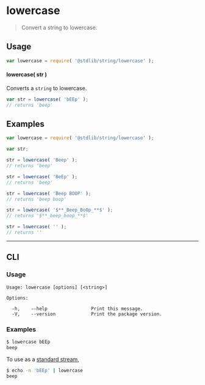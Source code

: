 # lowercase

> Convert a string to lowercase.


<section class="intro">

</section>

<!-- /.intro -->


<section class="usage">

## Usage

``` javascript
var lowercase = require( '@stdlib/string/lowercase' );
```

#### lowercase( str )

Converts a `string` to lowercase.

``` javascript
var str = lowercase( 'bEEp' );
// returns 'beep'
```

</section>

<!-- /.usage -->


<section class="examples">

## Examples

``` javascript
var lowercase = require( '@stdlib/string/lowercase' );

var str;

str = lowercase( 'Beep' );
// returns 'beep'

str = lowercase( 'BeEp' );
// returns 'beep'

str = lowercase( 'Beep BOOP' );
// returns 'beep boop'

str = lowercase( '$**_Beep_BoOp_**$' );
// returns '$**_beep_boop_**$'

str = lowercase( '' );
// returns ''
```

</section>

<!-- /.examples -->


---

<section class="cli">

## CLI

<section class="usage">

### Usage

``` text
Usage: lowercase [options] [<string>]

Options:

  -h,    --help                Print this message.
  -V,    --version             Print the package version.
```

</section>

<!-- /.usage -->


<section class="examples">

### Examples

``` bash
$ lowercase bEEp
beep
```

To use as a [standard stream][standard-streams],

``` bash
$ echo -n 'bEEp' | lowercase
beep
```

</section>

<!-- /.examples -->

</section>

<!-- /.cli -->


<section class="links">

[standard-streams]: https://en.wikipedia.org/wiki/Standard_streams

</section>

<!-- /.links -->

